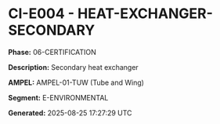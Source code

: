 # CI-E004 - HEAT-EXCHANGER-SECONDARY

**Phase:** 06-CERTIFICATION

**Description:** Secondary heat exchanger

**AMPEL:** AMPEL-01-TUW (Tube and Wing)

**Segment:** E-ENVIRONMENTAL

**Generated:** 2025-08-25 17:27:29 UTC
